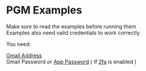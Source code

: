 # PGM Examples  
  
Make sure to read the examples before running them  
Examples also need valid credentials to work correctly  
  
You need:  
  
[Gmail Address](https://accounts.google.com/SignUp?hl=en)  
Gmail Password or [App Password](https://myaccount.google.com/apppasswords) ( If [2fa](https://www.google.com/landing/2step/) is enabled )  
